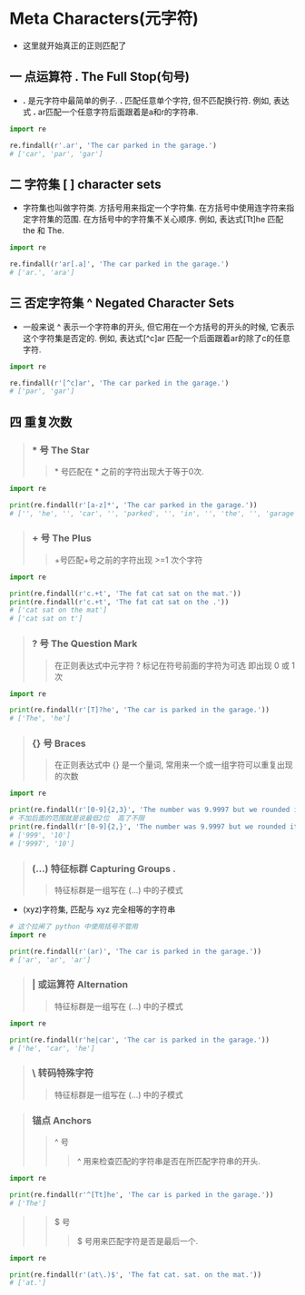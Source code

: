 # Meta Characters(元字符)
- 这里就开始真正的正则匹配了

## 一 点运算符 **.** The Full Stop(句号)
- **.** 是元字符中最简单的例子. **.** 匹配任意单个字符, 但不匹配换行符. 例如, 表达式 **.** ar匹配一个任意字符后面跟着是a和r的字符串.
```python
import re

re.findall(r'.ar', 'The car parked in the garage.')
# ['car', 'par', 'gar']
```

## 二 字符集 [ ] character sets
- 字符集也叫做字符类. 方括号用来指定一个字符集. 在方括号中使用连字符来指定字符集的范围. 在方括号中的字符集不关心顺序. 例如, 表达式[Tt]he 匹配 the 和 The.

```python
import re

re.findall(r'ar[.a]', 'The car parked in the garage.')
# ['ar.', 'ara']
```

## 三 否定字符集 ^ Negated Character Sets
- 一般来说 ^ 表示一个字符串的开头, 但它用在一个方括号的开头的时候, 它表示这个字符集是否定的. 例如, 表达式[^c]ar 匹配一个后面跟着ar的除了c的任意字符.

```python
import re

re.findall(r'[^c]ar', 'The car parked in the garage.')
# ['par', 'gar']
```

## 四 重复次数
> ### * 号 The Star
>> \* 号匹配在 * 之前的字符出现大于等于0次.
```python
import re

print(re.findall(r'[a-z]*', 'The car parked in the garage.'))
# ['', 'he', '', 'car', '', 'parked', '', 'in', '', 'the', '', 'garage', '', '']
```
> ### + 号 The Plus
>> +号匹配+号之前的字符出现 >=1 次个字符
```python
import re

print(re.findall(r'c.+t', 'The fat cat sat on the mat.'))
print(re.findall(r'c.+t', 'The fat cat sat on the .'))
# ['cat sat on the mat']
# ['cat sat on t']
```
> ### ? 号 The Question Mark
>> 在正则表达式中元字符 ? 标记在符号前面的字符为可选 即出现 0 或 1 次
```python
import re

print(re.findall(r'[T]?he', 'The car is parked in the garage.'))
# ['The', 'he']
```
> ### {} 号 Braces
>> 在正则表达式中 {} 是一个量词, 常用来一个或一组字符可以重复出现的次数
```python
import re

print(re.findall(r'[0-9]{2,3}', 'The number was 9.9997 but we rounded it off to 10.0.'))
# 不加后面的范围就是说最低2位  高了不限
print(re.findall(r'[0-9]{2,}', 'The number was 9.9997 but we rounded it off to 10.0.'))
# ['999', '10']
# ['9997', '10']
```
> ### (...) 特征标群 Capturing Groups .
>> 特征标群是一组写在 (...) 中的子模式
- (xyz)字符集, 匹配与 xyz 完全相等的字符串
```python
# 这个拉闸了 python 中使用括号不管用
import re

print(re.findall(r'(ar)', 'The car is parked in the garage.'))
# ['ar', 'ar', 'ar']
```
> ### | 或运算符 Alternation
>> 特征标群是一组写在 (...) 中的子模式
```python
import re

print(re.findall(r'he|car', 'The car is parked in the garage.'))
# ['he', 'car', 'he']
```
> ### \ 转码特殊字符
>> 特征标群是一组写在 (...) 中的子模式

> ### 锚点 Anchors
>> ^ 号
>>> ^ 用来检查匹配的字符串是否在所匹配字符串的开头.
```python
import re

print(re.findall(r'^[Tt]he', 'The car is parked in the garage.'))
# ['The']
```
>> $ 号
>>>$ 号用来匹配字符是否是最后一个.
```python
import re

print(re.findall(r'(at\.)$', 'The fat cat. sat. on the mat.'))
# ['at.']
```